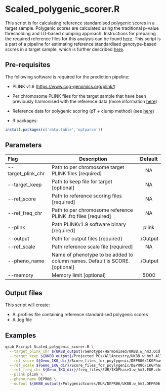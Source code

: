 # Scaled_polygenic_scorer.R

This script is for calculating reference standardised polygenic scores in a target sample. Polygenic scores are calculated using the traditional p-value thresholding and LD-based clumping approach. Instructions for preparing the required reference files for this analysis can be found [here](https://opain.github.io/GenoPred/Pipeline_prep.html#42_prepare_score_files_and_scaling_files_for_polygenic_scoring_(pt_+_clump)). This script is a part of a pipeline for estimating reference standardised genotype-based scores in a target sample, which is further described [here](https://opain.github.io/GenoPred/Genotype-based_scoring_in_target_samples.html).

## Pre-requisites
The following software is required for the prediction pipeline:

* PLINK v1.9 (https://www.cog-genomics.org/plink/)
* Per chromosome PLINK files for the target sample that have been previously harmonised with the reference data (more information [here](https://opain.github.io/GenoPred/Genotype-based_scoring_in_target_samples.html#1_harmonisation_with_the_reference))
* Reference data for polygenic scoring (pT + clump method) (see [here](https://opain.github.io/GenoPred/Pipeline_prep.html#42_prepare_score_files_and_scaling_files_for_polygenic_scoring_(pt_+_clump)))

* R packages:
```R
install.packages(c('data.table','optparse'))
```

## Parameters
| Flag     | Description                                                  | Default |
| :------- | ------------------------------------------------------------ | :-----: |
| --target_plink_chr | Path to per chromosome target PLINK files [required] | NA |
| --target_keep | Path to keep file for target [optional] | NA |
| --ref_score | Path to reference scoring files [required] | NA |
| --ref_freq_chr | Path to per chromosome reference PLINK .frq files [required] | NA |
| --plink | Path PLINKv1.9 software binary [required] | plink |
| --output | Path for output files [required] | ./Output |
| --ref_scale | Path reference scale file [required] | NA |
| --pheno_name | Name of phenotype to be added to column names. Default is SCORE. [optional] | ./Output |
| --memory | Memory limit [optional] | 5000 |

## Output files
This script will create: 

* A .profiles file containing reference standardised polygenic scores
* A .log file 

## Examples
```sh
qsub Rscript Scaled_polygenic_scorer.R \
  --target_plink_chr ${UKBB_output}/Genotype/Harmonised/UKBB.w_hm3.QCd.AllSNP.chr \
  --target_keep ${UKBB_output}/Projected_PCs/AllAncestry/UKBB.w_hm3.AllAncestry.EUR.keep \
  --ref_score ${Geno_1KG_dir}/Score_files_for_poylygenic/DEPR06/1KGPhase3.w_hm3.DEPR06 \
  --ref_scale ${Geno_1KG_dir}/Score_files_for_poylygenic/DEPR06/1KGPhase3.w_hm3.DEPR06.EUR.scale \
  --ref_freq_chr ${Geno_1KG_dir}/freq_files/EUR/1KGPhase3.w_hm3.EUR.chr \
  --plink plink \
  --pheno_name DEPR06 \
  --output ${UKBB_output}/PolygenicScores/EUR/DEPR06/UKBB.w_hm3.DEPR06.EUR
```
